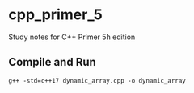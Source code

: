 # cpp_primer_5
Study notes for C++ Primer 5h edition

## Compile and Run
`g++ -std=c++17 dynamic_array.cpp -o dynamic_array`